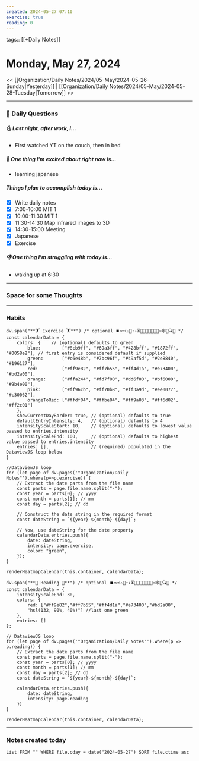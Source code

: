 ```yaml
---
created: 2024-05-27 07:10
exercise: true
reading: 0
---
```

tags:: [[+Daily Notes]]

# Monday, May 27, 2024

<< [[Organization/Daily Notes/2024/05-May/2024-05-26-Sunday|Yesterday]] | [[Organization/Daily Notes/2024/05-May/2024-05-28-Tuesday|Tomorrow]] >>

---
### 📅 Daily Questions
##### 🌜 Last night, after work, I...
- First watched YT on the couch, then in bed

##### 🙌 One thing I'm excited about right now is...
- learning japanese

##### Things I plan to accomplish today is...
- [x] Write daily notes
- [x] 7:00-10:00 MIT 1
- [x] 10:00-11:30 MIT 1
- [x] 11:30-14:30 Map infrared images to 3D
- [x] 14:30-15:00 Meeting
- [x] Japanese
- [x] Exercise

##### 👎 One thing I'm struggling with today is...
- waking up at 6:30
---
### Space for some Thoughts

--- 
### Habits
```dataviewjs
dv.span("**🏋️ Exercise 🏋️**") /* optional ⏹️💤⚡⚠🧩↑↓⏳📔💾📁📝🔄📝🔀⌨️🕸️📅🔍✨ */
const calendarData = {
    colors: {    // (optional) defaults to green
        blue:        ["#8cb9ff", "#69a3ff", "#428bff", "#1872ff", "#0058e2"], // first entry is considered default if supplied
        green:       ["#c6e48b", "#7bc96f", "#49af5d", "#2e8840", "#196127"],
        red:         ["#ff9e82", "#ff7b55", "#ff4d1a", "#e73400", "#bd2a00"],
        orange:      ["#ffa244", "#fd7f00", "#dd6f00", "#bf6000", "#9b4e00"],
        pink:        ["#ff96cb", "#ff70b8", "#ff3a9d", "#ee0077", "#c30062"],
        orangeToRed: ["#ffdf04", "#ffbe04", "#ff9a03", "#ff6d02", "#ff2c01"]
    },
    showCurrentDayBorder: true, // (optional) defaults to true
    defaultEntryIntensity: 4,   // (optional) defaults to 4
    intensityScaleStart: 10,    // (optional) defaults to lowest value passed to entries.intensity
    intensityScaleEnd: 100,     // (optional) defaults to highest value passed to entries.intensity
    entries: [],                // (required) populated in the DataviewJS loop below
}

//DataviewJS loop
for (let page of dv.pages('"Organization/Daily Notes"').where(p=>p.exercise)) {
    // Extract the date parts from the file name
	const parts = page.file.name.split("-");
	const year = parts[0]; // yyyy
	const month = parts[1]; // mm
	const day = parts[2]; // dd
	
	// Construct the date string in the required format
	const dateString = `${year}-${month}-${day}`;
	
	// Now, use dateString for the date property
	calendarData.entries.push({
	    date: dateString,
	    intensity: page.exercise,
	    color: "green",   
	});
}

renderHeatmapCalendar(this.container, calendarData);
```
```dataviewjs
dv.span("**📔 Reading 📔**") /* optional ⏹️💤⚡⚠🧩↑↓⏳📔💾📁📝🔄📝🔀⌨️🕸️📅🔍✨ */
const calendarData = {
    intensityScaleEnd: 30,
    colors: {
        red: ["#ff9e82","#ff7b55","#ff4d1a","#e73400","#bd2a00",
        "hsl(132, 90%, 40%)"] //last one green
    },
    entries: []
};

// DataviewJS loop
for (let page of dv.pages('"Organization/Daily Notes"').where(p => p.reading)) {
    // Extract the date parts from the file name
    const parts = page.file.name.split("-");
    const year = parts[0]; // yyyy
    const month = parts[1]; // mm
    const day = parts[2]; // dd
    const dateString = `${year}-${month}-${day}`;

    calendarData.entries.push({
        date: dateString,
        intensity: page.reading
    })
}

renderHeatmapCalendar(this.container, calendarData);
```
--- 
### Notes created today
```dataview
List FROM "" WHERE file.cday = date("2024-05-27") SORT file.ctime asc
```
